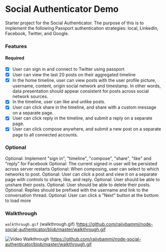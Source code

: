 # Social Authenticator Demo

Starter project for the Social Authenticator. The purpose of this is to implement the following Passport authentication strategies: local, LinkedIn, Facebook, Twitter, and Google.

### Features

#### Required

- [X] User can sign in and connect to Twitter using passport
- [X] User can view the last 20 posts on their aggregated timeline
- [X] In the home timeline, user can view posts with the user profile picture, username, content, origin social network and timestamp. In other words, data presentation should appear consistent for posts across social network sources.
- [X] In the timeline, user can like and unlike posts.
- [X] User can click share in the timeline, and share with a custom message on a separate page.
- [X] User can click reply in the timeline, and submit a reply on a separate page.
- [X] User can click compose anywhere, and submit a new post on a separate page to all connected accounts.

### Optional

Optional: Implement "sign in", "timeline", "compose", "share", "like" and "reply" for Facebook
Optional: The current signed in user will be persisted across server restarts
Optional: When composing, user can select to which networks to post.
Optional: User can click a post and view it on a separate page with controls to share, like, and reply.
Optional: User should be able to unshare their posts.
Optional: User should be able to delete their posts.
Optional: Replies should be prefixed with the username and link to the conversation thread.
Optional: User can click a "Next" button at the bottom to load more


### Walkthrough

`walkthrough.gif`
(walkthrough.gif)
!https://github.com/rajivbammi/node-social-authenticator/blob/master/walkthrough.gif

![Video Walkthrough](...) !https://github.com/rajivbammi/node-social-authenticator/blob/master/walkthrough.gif


